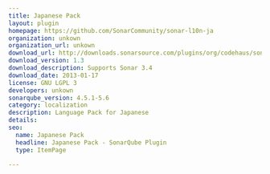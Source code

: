 ```yaml
---
title: Japanese Pack
layout: plugin
homepage: https://github.com/SonarCommunity/sonar-l10n-ja
organization: unkown
organization_url: unkown
download_url: http://downloads.sonarsource.com/plugins/org/codehaus/sonar-plugins/l10n/sonar-l10n-ja-plugin/1.3/sonar-l10n-ja-plugin-1.3.jar
download_version: 1.3
download_description: Supports Sonar 3.4
download_date: 2013-01-17
license: GNU LGPL 3
developers: unkown
sonarqube_version: 4.5.1-5.6
category: localization
description: Language Pack for Japanese
details: 
seo: 
  name: Japanese Pack
  headline: Japanese Pack - SonarQube Plugin
  type: ItemPage

---
```

